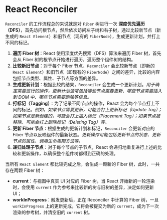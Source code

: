# React Reconciler

`Reconciler` 的工作流程总的来说就是对 `Fiber` 树进行一次 **深度优先遍历（DFS）**，首先访问根节点，然后依次访问左子树和右子树，通过比较新节点（新生成的 `React Element`）和旧节点（现有的 `FiberNode`），生成更新计划，并打上不同的标记。

1. **遍历 Fiber 树**：React 使用深度优先搜索（DFS）算法来遍历 Fiber 树，首先会从 Fiber 树的根节点开始进行遍历，遍历整个组件树的结构。
2. **比较新旧节点**：对于每个 Fiber 节点，`Reconciler` 会比较新节点（即新的 `React Element`）和旧节点（即现有的 `FiberNode`）之间的差异，比较的内容包括节点类型、属性、子节点等方面的差异。
3. **生成更新计划**：根据比较的结果，`Reconciler` 会生成一个更新计划。*用于确定需要进行的操作，更新计划通常包括哪些节点需要更新、哪些节点需要插入到 DOM 中、哪些节点需要删除等信息。*
4. **打标记（Tagging）**：为了记录不同节点的操作，React 会为每个节点打上不同的标记。*例如，如果节点需要更新，可能会打上更新标记（Update Tag）；如果节点是新创建的，可能会打上插入标记（Placement Tag）；如果节点被移除，可能会打上删除标记（Deleting Tag）等。*
5. **更新 Fiber 节点**：根据生成的更新计划和标记，`Reconciler` 会更新对应的 Fiber 节点以反映组件的最新状态。*更新操作可能包括更新节点的状态、更新节点的属性、调用生命周期方法等。*
6. **递归处理子节点**：对于每个节点的子节点，React 会递归地重复进行上述的比较和更新操作，以确保整个组件树都得到正确的处理。

当所有 `React Element` 都比较完成之后，会生成一颗新的 Fiber 树，此时，一共存在两颗 Fiber 树：

- **current**：与视图中真实 UI 对应的 Fiber 树，当 React 开始新的一轮渲染时，会使用 `current` 作为参考来比较新的树与旧树的差异，决定如何更新 UI；
- **workInProgress**：触发更新后，正在 Reconciler 中计算的 Fiber 树，一旦 `workInProgress` 上的更新完成，它将会被提交为新的 `current`，成为下一次渲染的参考树，并清空旧的 `current` 树。
